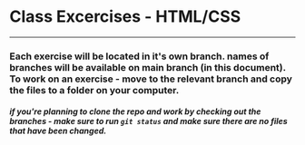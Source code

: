 # Class Excercises - HTML/CSS
---
### Each exercise will be located in it's own branch. names of branches will be available on main branch (in this document). To work on an exercise - move to the relevant branch and copy the files to a folder on your computer.

##### if you're planning to clone the repo and work by checking out the branches - make sure to run `git status` and make sure there are no files that have been changed.  
